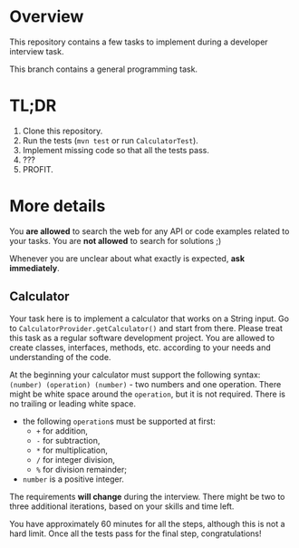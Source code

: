 # Overview

This repository contains a few tasks to implement during a developer interview task.

This branch contains a general programming task.

# TL;DR

1. Clone this repository.
1. Run the tests (`mvn test` or run `CalculatorTest`).
1. Implement missing code so that all the tests pass.
1. ???
1. PROFIT.

# More details

You **are allowed** to search the web for any API or code examples related to your tasks. You are **not allowed** to search for solutions ;) 

Whenever you are unclear about what exactly is expected, **ask immediately**.

## Calculator

Your task here is to implement a calculator that works on a String input. Go to `CalculatorProvider.getCalculator()` and start from there. Please treat this task as a regular software development project. You are allowed to create classes, interfaces, methods, etc. according to your needs and understanding of the code.

At the beginning your calculator must support the following syntax: `(number) (operation) (number)` - two numbers and one operation. There might be white space around the `operation`, but it is not required. There is no trailing or leading white space.
* the following `operation`s must be supported at first:
  - `+` for addition,
  - `-` for subtraction,
  - `*` for multiplication,
  - `/` for integer division,
  - `%` for division remainder;
* `number` is a positive integer.

The requirements **will change** during the interview. There might be two to three additional iterations, based on your skills and time left.

You have approximately 60 minutes for all the steps, although this is not a hard limit. Once all the tests pass for the final step, congratulations!